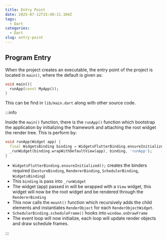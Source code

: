 ```yaml
---
title: Entry Point
date: 2025-07-12T15:49:11.104Z
tags:
  - Dart
categories:
  - Dart
slug: entry-point
---
```


## Program Entry

When the project creates an executable, the entry point of the project is located in `main()`, where the default is given as:

```dart
void main(){
  runApp(const MyApp());
}
```

This can be find in `lib/main.dart` along with other source code.

:::info

Inside the `main()` function, there is the `runApp()` function which bootstrap the application by initializing the framework and attaching the root widget the render tree. This is perform by:

```dart
void runApp(Widget app) {
  final WidgetsBinding binding = WidgetsFlutterBinding.ensureInitialized();
  _runWidget(binding.wrapWithDefaultView(app), binding, 'runApp');
}
```

- `WidgetsFlutterBinding.ensureInitialized();` creates the binders required (`GestureBinding`, `RendererBinding`, `SchedulerBinding`, `WidgetsBinding`)
- This `binding` is pass into `_runWidget`
- The widget (app) passed in will be wrapped with a `View` widget, this widget will now be the root widget and be rendered through the `RendererBinding`
- This now calls the `mount()` function which recursively adds the child elements and instantiates `RenderObject` for each `RenderObjectWidget`.
- `SchedulerBinding.scheduleFrame()` hooks into `window.onDrawFrame`
- The event loop will now initialize, each loop will update render objects and draw schedule frames.

:::

